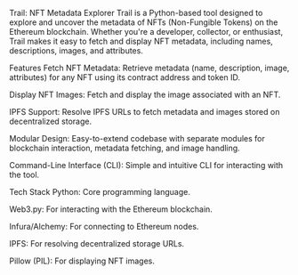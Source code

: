 Trail: NFT Metadata Explorer 
Trail is a Python-based tool designed to explore and uncover the metadata of NFTs (Non-Fungible Tokens) on the Ethereum blockchain. Whether you're a developer, collector, or enthusiast, Trail makes it easy to fetch and display NFT metadata, including names, descriptions, images, and attributes.

Features 
Fetch NFT Metadata: Retrieve metadata (name, description, image, attributes) for any NFT using its contract address and token ID.

Display NFT Images: Fetch and display the image associated with an NFT.

IPFS Support: Resolve IPFS URLs to fetch metadata and images stored on decentralized storage.

Modular Design: Easy-to-extend codebase with separate modules for blockchain interaction, metadata fetching, and image handling.

Command-Line Interface (CLI): Simple and intuitive CLI for interacting with the tool.

Tech Stack 
Python: Core programming language.

Web3.py: For interacting with the Ethereum blockchain.

Infura/Alchemy: For connecting to Ethereum nodes.

IPFS: For resolving decentralized storage URLs.

Pillow (PIL): For displaying NFT images.
